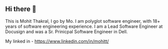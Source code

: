 ## Hi there 👋

This is Mohit Thakral, I go by Mo. I am polyglot software engineer, with 18+ years of software engineering experience. I am a Lead Software Engineer at Docusign and was a Sr. Prinicpal Software Engineer in Dell. 

My linked in - https://www.linkedin.com/in/mohitt/ 

<!--
**mohitt/mohitt** is a ✨ _special_ ✨ repository because its `README.md` (this file) appears on your GitHub profile.

Here are some ideas to get you started:

- 🔭 I’m currently working on ...
- 🌱 I’m currently learning ...
- 👯 I’m looking to collaborate on ...
- 🤔 I’m looking for help with ...
- 💬 Ask me about ...
- 📫 How to reach me: ...
- 😄 Pronouns: ...
- ⚡ Fun fact: ...
-->
